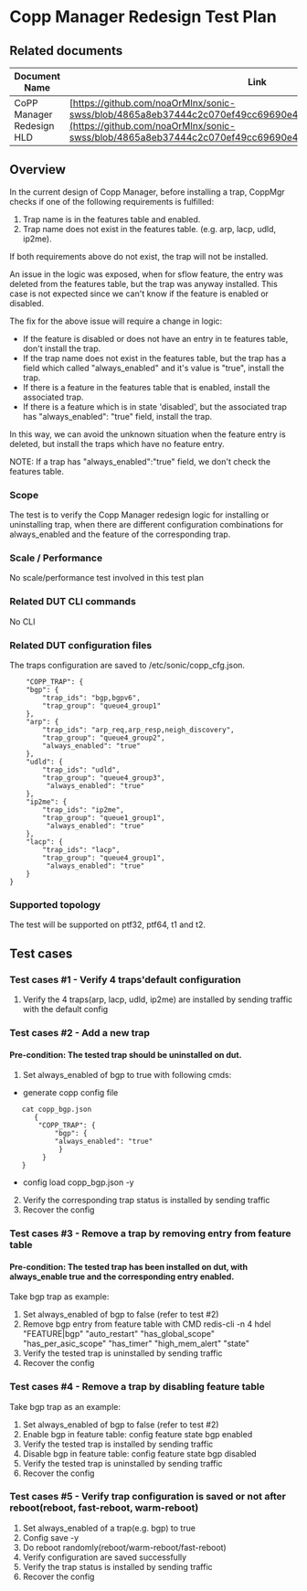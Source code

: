 # Copp Manager Redesign Test Plan

## Related documents

| **Document Name** | **Link** |
|-------------------|----------|
| CoPP Manager Redesign HLD | [https://github.com/noaOrMlnx/sonic-swss/blob/4865a8eb37444c2c070ef49cc69690e4295ce07d/doc/copp_redisgn.md](https://github.com/noaOrMlnx/sonic-swss/blob/4865a8eb37444c2c070ef49cc69690e4295ce07d/doc/copp_redisgn.md)|


## Overview

In the current design of Copp Manager, before installing a trap, CoppMgr checks if one of the following requirements is fulfilled:

1. Trap name is in the features table and enabled.
2. Trap name does not exist in the features table. (e.g. arp, lacp, udld, ip2me).

If both requirements above do not exist, the trap will not be installed.

An issue in the logic was exposed, when for sflow feature, the entry was deleted from the features table, but the trap was anyway installed. This case is not expected since we can't know if the feature is enabled or disabled.

The fix for the above issue will require a change in logic:

+ If the feature is disabled or does not have an entry in te features table, don't install the trap.
+ If the trap name does not exist in the features table, but the trap has a field which called "always_enabled" and it's value is "true", install the trap.
+ If there is a feature in the features table that is enabled, install the associated trap.
+ If there is a feature which is in state 'disabled', but the associated trap has "always_enabled": "true" field, install the trap.

In this way, we can avoid the unknown situation when the feature entry is deleted, but install the traps which have no feature entry.

NOTE: If a trap has "always_enabled":"true" field, we don't check the features table.

### Scope

The test is to verify the Copp Manager redesign logic for installing or uninstalling trap, when there are different configuration combinations for always_enabled and the feature of the corresponding trap.   

### Scale / Performance

No scale/performance test involved in this test plan

### Related **DUT** CLI commands

No CLI

### Related DUT configuration files

The traps configuration are saved to  /etc/sonic/copp_cfg.json.

```
    "COPP_TRAP": {
    "bgp": {
        "trap_ids": "bgp,bgpv6",
        "trap_group": "queue4_group1"
    },
    "arp": {
        "trap_ids": "arp_req,arp_resp,neigh_discovery",
        "trap_group": "queue4_group2",
        "always_enabled": "true"
    },
    "udld": {
	    "trap_ids": "udld",
	    "trap_group": "queue4_group3",
         "always_enabled": "true"
    },
    "ip2me": {
	    "trap_ids": "ip2me",
	    "trap_group": "queue1_group1",
         "always_enabled": "true"
    },
    "lacp": {
	    "trap_ids": "lacp",
	    "trap_group": "queue4_group1",
         "always_enabled": "true"
    }
}
```
### Supported topology
The test will be supported on ptf32, ptf64, t1 and t2.


## Test cases
### Test cases #1 -  Verify 4 traps'default configuration
1. Verify the 4 traps(arp, lacp, udld, ip2me) are installed  by sending traffic with the default config

### Test cases #2 - Add a new trap
#### Pre-condition: The tested trap should be uninstalled on dut.
1. Set always_enabled of bgp to true with following cmds:
   
  + generate copp config file
```  
   cat copp_bgp.json
      {
       "COPP_TRAP": {
           "bgp": {
           "always_enabled": "true"
            }
        }
   }
```
   + config load copp_bgp.json -y
   
2. Verify the corresponding trap status is installed by sending traffic    
3. Recover the config

   
### Test cases #3 - Remove a trap by removing entry from feature table
#### Pre-condition: The tested trap has been installed on dut,  with always_enable true and the corresponding entry enabled.
Take bgp trap as example:
1. Set always_enabled of bgp to false (refer to test #2)
2. Remove bgp entry from feature table with CMD
   redis-cli -n 4 hdel "FEATURE|bgp" "auto_restart" "has_global_scope" "has_per_asic_scope" "has_timer" "high_mem_alert" "state" 
3. Verify the tested trap is uninstalled  by sending traffic
5. Recover the config   


### Test cases #4 - Remove a trap by disabling feature table
Take bgp trap as an example:
1. Set always_enabled of bgp to false (refer to test #2)
2. Enable bgp in feature table: config feature state bgp enabled    
3. Verify the tested trap is installed by sending traffic
4. Disable bgp in feature table: config feature state bgp disabled 
5. Verify the tested trap is uninstalled by sending traffic
6. Recover the config


   
### Test cases #5 - Verify trap configuration is saved or not after reboot(reboot, fast-reboot, warm-reboot)
1. Set always_enabled of a trap(e.g.  bgp) to true
2. Config save -y
3. Do reboot randomly(reboot/warm-reboot/fast-reboot)
4. Verify configuration are saved successfully
5. Verify the trap status is installed by sending traffic
6. Recover the config


